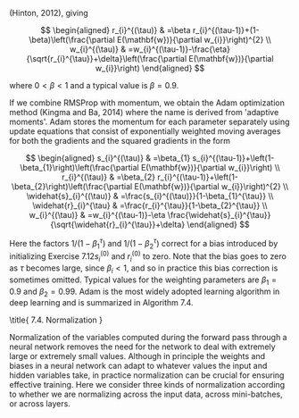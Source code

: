 (Hinton, 2012), giving

$$
\begin{aligned}
r_{i}^{(\tau)} & =\beta r_{i}^{(\tau-1)}+(1-\beta)\left(\frac{\partial E(\mathbf{w})}{\partial w_{i}}\right)^{2} \\
w_{i}^{(\tau)} & =w_{i}^{(\tau-1)}-\frac{\eta}{\sqrt{r_{i}^{\tau}}+\delta}\left(\frac{\partial E(\mathbf{w})}{\partial w_{i}}\right)
\end{aligned}
$$

where $0<\beta<1$ and a typical value is $\beta=0.9$.

If we combine RMSProp with momentum, we obtain the Adam optimization method (Kingma and Ba, 2014) where the name is derived from 'adaptive moments'. Adam stores the momentum for each parameter separately using update equations that consist of exponentially weighted moving averages for both the gradients and the squared gradients in the form

$$
\begin{aligned}
s_{i}^{(\tau)} & =\beta_{1} s_{i}^{(\tau-1)}+\left(1-\beta_{1}\right)\left(\frac{\partial E(\mathbf{w})}{\partial w_{i}}\right) \\
r_{i}^{(\tau)} & =\beta_{2} r_{i}^{(\tau-1)}+\left(1-\beta_{2}\right)\left(\frac{\partial E(\mathbf{w})}{\partial w_{i}}\right)^{2} \\
\widehat{s}_{i}^{(\tau)} & =\frac{s_{i}^{(\tau)}}{1-\beta_{1}^{\tau}} \\
\widehat{r}_{i}^{\tau} & =\frac{r_{i}^{\tau}}{1-\beta_{2}^{\tau}} \\
w_{i}^{(\tau)} & =w_{i}^{(\tau-1)}-\eta \frac{\widehat{s}_{i}^{\tau}}{\sqrt{\widehat{r}_{i}^{\tau}}+\delta}
\end{aligned}
$$

Here the factors $1 /\left(1-\beta_{1}^{\tau}\right)$ and $1 /\left(1-\beta_{2}^{\tau}\right)$ correct for a bias introduced by initializing Exercise $7.12 s_{i}^{(0)}$ and $r_{i}^{(0)}$ to zero. Note that the bias goes to zero as $\tau$ becomes large, since $\beta_{i}<1$, and so in practice this bias correction is sometimes omitted. Typical values for the weighting parameters are $\beta_{1}=0.9$ and $\beta_{2}=0.99$. Adam is the most widely adopted learning algorithm in deep learning and is summarized in Algorithm 7.4.

\title{
7.4. Normalization
}

Normalization of the variables computed during the forward pass through a neural network removes the need for the network to deal with extremely large or extremely small values. Although in principle the weights and biases in a neural network can adapt to whatever values the input and hidden variables take, in practice normalization can be crucial for ensuring effective training. Here we consider three kinds of normalization according to whether we are normalizing across the input data, across mini-batches, or across layers.